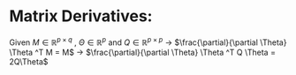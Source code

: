 # Matrix Derivatives:
Given $M \in \mathbb{R}^{p \times q}$ , $\Theta \in \mathbb{R}^{p}$ and $Q \in \mathbb{R}^{p \times p}$ 
-> $\frac{\partial}{\partial \Theta} \Theta ^T M = M$ 
-> $\frac{\partial}{\partial \Theta} \Theta ^T Q \Theta = 2Q\Theta$ 
